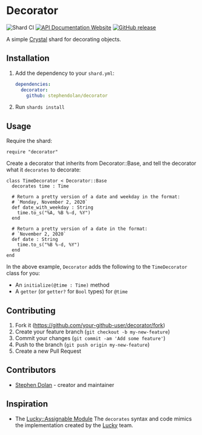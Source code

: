 # Decorator

![Shard CI](https://github.com/stephendolan/decorator/workflows/Shard%20CI/badge.svg)
[![API Documentation Website](https://img.shields.io/website?down_color=red&down_message=Offline&label=API%20Documentation&up_message=Online&url=https%3A%2F%2Fstephendolan.github.io%2Fdecorator%2F)](https://stephendolan.github.io/decorator)
[![GitHub release](https://img.shields.io/github/release/stephendolan/decorator.svg?label=Release)](https://github.com/stephendolan/decorator/releases)

A simple [Crystal](https://crystal-lang.org) shard for decorating objects.

## Installation

1. Add the dependency to your `shard.yml`:

   ```yaml
   dependencies:
     decorator:
       github: stephendolan/decorator
   ```

2. Run `shards install`

## Usage

Require the shard:

```crystal
require "decorator"
```

Create a decorator that inherits from Decorator::Base, and tell the decorator what it `decorates` to decorate:

```crystal
class TimeDecorator < Decorator::Base
  decorates time : Time

  # Return a pretty version of a date and weekday in the format:
  # `Monday, November 2, 2020`
  def date_with_weekday : String
    time.to_s("%A, %B %-d, %Y")
  end

  # Return a pretty version of a date in the format:
  # `November 2, 2020`
  def date : String
    time.to_s("%B %-d, %Y")
  end
end
```

In the above example, `Decorator` adds the following to the `TimeDecorator` class for you:

- An `initialize(@time : Time)` method
- A `getter` (or `getter?` for `Bool` types) for `@time`

## Contributing

1. Fork it (<https://github.com/your-github-user/decorator/fork>)
2. Create your feature branch (`git checkout -b my-new-feature`)
3. Commit your changes (`git commit -am 'Add some feature'`)
4. Push to the branch (`git push origin my-new-feature`)
5. Create a new Pull Request

## Contributors

- [Stephen Dolan](https://github.com/stephendolan) - creator and maintainer

## Inspiration

- The [Lucky::Assignable Module](https://github.com/luckyframework/lucky/blob/master/src/lucky/assignable.cr) The `decorates` syntax and code mimics the implementation created by the [Lucky](https://luckyframework.org) team.
